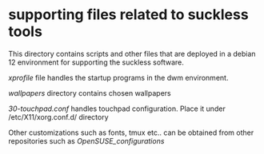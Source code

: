 # supporting files related to suckless tools #
This directory contains scripts and other files that are deployed in a debian 12 environment
for supporting the suckless software.

*xprofile* file handles the startup programs in the dwm environment.

*wallpapers* directory contains chosen wallpapers

*30-touchpad.conf* handles touchpad configuration. Place it under /etc/X11/xorg.conf.d/ directory


Other customizations such as fonts, tmux etc.. can be obtained from
other repositories such as *OpenSUSE_configurations*
